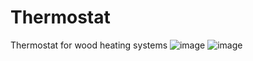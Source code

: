 # Thermostat
Thermostat for wood heating systems
![image](https://user-images.githubusercontent.com/100760333/156517148-a43fff58-0a23-4c38-bbc6-38b8e7a2bf8e.png)
![image](https://user-images.githubusercontent.com/100760333/156517190-aac9c3e0-d609-476a-8620-9434660b8c42.png)
